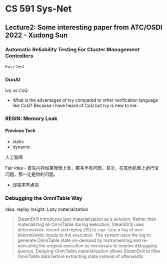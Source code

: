 # CS 591 Sys-Net
## Lecture2: Some interesting paper from ATC/OSDI 2022 - Xudong Sun
### Automatic Reliability Testing For Cluster Management Controllers
Fuzz test
### DuoAI
Ivy vs CoQ
- What is the advantages of Ivy compared to other verification language like CoQ? Because I have heard of CoQ but Ivy is new to me. 

### RESIN: Memory Leak
#### Previous Tech
- static 
- dynamic

人工智障

Fair idea - 首先内存如果慢慢上涨，那多半有问题。其次，在其他机器上运行没问题，那一定是你的问题。

- 误报率有点高

### Debugging the OmniTable Way
Idea: replay
Insight: Lazy materialization
>SteamDrill introduces lazy materialization as a solution.
Rather than materializing an OmniTable during execution,
SteamDrill uses deterministic record and replay [10] to cap-
ture a log of non-deterministic inputs to the execution. The
system uses the log to generate OmniTable state on-demand
by instrumenting and re-executing the original execution as
necessary to resolve debugging queries. Delaying OmniTable
materialization allows SteamDrill to filter OmniTable data
before extracting state instead of afterwards.
